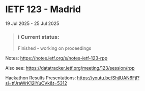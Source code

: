# IETF 123 - Madrid
19 Jul 2025 - 25 Jul 2025

> ### ℹ️ Current status:
> Finished - working on proceedings

Notes: https://notes.ietf.org/s/notes-ietf-123-rpp

<!-- [Agenda submitted to Datatracker](https://datatracker.ietf.org/meeting/123/materials/agenda-123-rpp) -->
<!-- Preliminary agenda -->
<!-- > Planning and preparations in progress. -->

Also see: https://datatracker.ietf.org/meeting/123/session/rpp

<!-- See: https://datatracker.ietf.org/meeting/important-dates/#IETF123 -->

<!--
see: https://datatracker.ietf.org/doc/html/rfc2418#section-3.1
see: https://datatracker.ietf.org/doc/html/rfc2418#section-6
-->

Hackathon Results Presentations:
https://youtu.be/ShjlUAN6FjI?si=tfJraWrK12IYuCVk&t=5312
